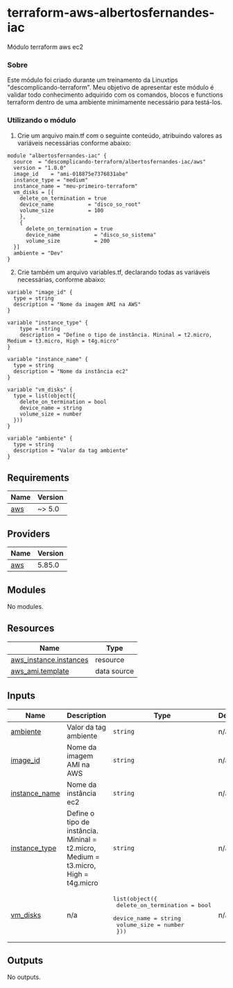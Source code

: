 # terraform-aws-albertosfernandes-iac
Módulo terraform aws ec2

### Sobre
Este módulo foi criado durante um treinamento da Linuxtips "descomplicando-terraform". 
Meu objetivo de apresentar este módulo é validar todo conhecimento adquirido com os comandos, blocos e functions terraform dentro de uma ambiente minimamente necessário para testá-los.

### Utilizando o módulo
1. Crie um arquivo main.tf com o seguinte conteúdo, atribuindo valores as variáveis necessárias conforme abaixo:

```
module "albertosfernandes-iac" {
  source  = "descomplicando-terraform/albertosfernandes-iac/aws"
  version = "1.0.0"
  image_id    = "ami-018875e7376831abe"
  instance_type = "medium"
  instance_name = "meu-primeiro-terraform"
  vm_disks = [{
    delete_on_termination = true
    device_name           = "disco_so_root"
    volume_size           = 100
    },
    {
      delete_on_termination = true
      device_name           = "disco_so_sistema"
      volume_size           = 200
  }]
  ambiente = "Dev"
}
```

2. Crie também um arquivo variables.tf, declarando todas as variáveis necessárias, conforme abaixo:
```
variable "image_id" {
  type = string
  description = "Nome da imagem AMI na AWS"
}

variable "instance_type" {
    type = string
    description = "Define o tipo de instância. Mininal = t2.micro, Medium = t3.micro, High = t4g.micro"
}

variable "instance_name" {
  type = string
  description = "Nome da instância ec2"
}

variable "vm_disks" {
  type = list(object({
    delete_on_termination = bool
    device_name = string
    volume_size = number
  }))
}

variable "ambiente" {
  type = string
  description = "Valor da tag ambiente"
}
```
<!-- BEGIN_TF_DOCS -->
## Requirements

| Name | Version |
|------|---------|
| <a name="requirement_aws"></a> [aws](#requirement\_aws) | ~> 5.0 |

## Providers

| Name | Version |
|------|---------|
| <a name="provider_aws"></a> [aws](#provider\_aws) | 5.85.0 |

## Modules

No modules.

## Resources

| Name | Type |
|------|------|
| [aws_instance.instances](https://registry.terraform.io/providers/hashicorp/aws/latest/docs/resources/instance) | resource |
| [aws_ami.template](https://registry.terraform.io/providers/hashicorp/aws/latest/docs/data-sources/ami) | data source |

## Inputs

| Name | Description | Type | Default | Required |
|------|-------------|------|---------|:--------:|
| <a name="input_ambiente"></a> [ambiente](#input\_ambiente) | Valor da tag ambiente | `string` | n/a | yes |
| <a name="input_image_id"></a> [image\_id](#input\_image\_id) | Nome da imagem AMI na AWS | `string` | n/a | yes |
| <a name="input_instance_name"></a> [instance\_name](#input\_instance\_name) | Nome da instância ec2 | `string` | n/a | yes |
| <a name="input_instance_type"></a> [instance\_type](#input\_instance\_type) | Define o tipo de instância. Mininal = t2.micro, Medium = t3.micro, High = t4g.micro | `string` | n/a | yes |
| <a name="input_vm_disks"></a> [vm\_disks](#input\_vm\_disks) | n/a | <pre>list(object({<br/>    delete_on_termination = bool<br/>    device_name           = string<br/>    volume_size           = number<br/>  }))</pre> | n/a | yes |

## Outputs

No outputs.
<!-- END_TF_DOCS -->